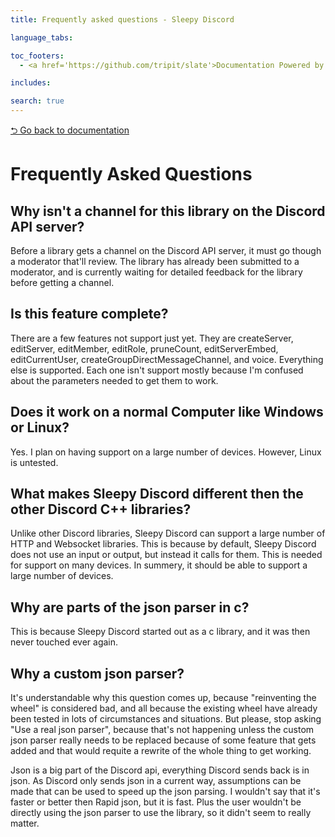 ```yaml
---
title: Frequently asked questions - Sleepy Discord

language_tabs:

toc_footers:
  - <a href='https://github.com/tripit/slate'>Documentation Powered by Slate</a>

includes:

search: true
---
```

[⮌ Go back to documentation](documentation.html)

# Frequently Asked Questions

## Why isn't a channel for this library on the Discord API server?
Before a library gets a channel on the Discord API server, it must go though a moderator that'll review. The library has already been submitted to a moderator, and is currently waiting for detailed feedback for the library before getting a channel.

## Is this feature complete?
There are a few features not support just yet. They are createServer, editServer, editMember, editRole, pruneCount, editServerEmbed, editCurrentUser, createGroupDirectMessageChannel, and voice. Everything else is supported. Each one isn't support mostly because I'm confused about the parameters needed to get them to work.

## Does it work on a normal Computer like Windows or Linux?
Yes. I plan on having support on a large number of devices. However, Linux is untested.

## What makes Sleepy Discord different then the other Discord C++ libraries?
Unlike other Discord libraries, Sleepy Discord can support a large number of HTTP and Websocket libraries. This is because by default, Sleepy Discord does not use an input or output, but instead it calls for them. This is needed for support on many devices. In summery, it should be able to support a large number of devices.

## Why are parts of the json parser in c?
This is because Sleepy Discord started out as a c library, and it was then never touched ever again.

## Why a custom json parser?
It's understandable why this question comes up, because "reinventing the wheel" is considered bad, and all because the existing wheel have already been tested in lots of circumstances and situations. But please, stop asking "Use a real json parser", because that's not happening unless the custom json parser really needs to be replaced because of some feature that gets added and that would requite a rewrite of the whole thing to get working.

Json is a big part of the Discord api, everything Discord sends back is in json. As Discord only sends json in a current way, assumptions can be made that can be used to speed up the json parsing. I wouldn't say that it's faster or better then Rapid json, but it is fast. Plus the user wouldn't be directly using the json parser to use the library, so it didn't seem to really matter.